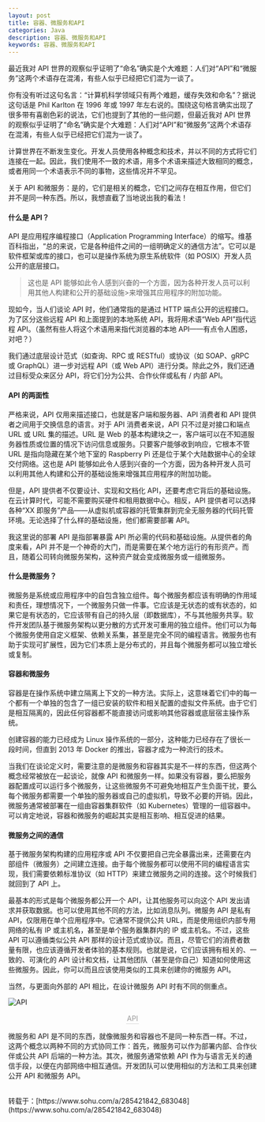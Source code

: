 ```yaml
---
layout: post
title: 容器、微服务和API
categories: Java
description: 容器、微服务和API
keywords: 容器、微服务和API
---
```

最近我对 API 世界的观察似乎证明了“命名”确实是个大难题：人们对“API”和“微服务”这两个术语存在混淆，有些人似乎已经把它们混为一谈了。

你有没有听过这句名言：“计算机科学领域只有两个难题，缓存失效和命名”？据说这句话是 Phil Karlton 在 1996 年或 1997 年左右说的。围绕这句格言确实出现了很多带有喜剧色彩的说法，它们也提到了其他的一些问题，但最近我对 API 世界的观察似乎证明了“命名”确实是个大难题：人们对“API”和“微服务”这两个术语存在混淆，有些人似乎已经把它们混为一谈了。

计算世界在不断发生变化。开发人员使用各种概念和技术，并以不同的方式将它们连接在一起。因此，我们使用不一致的术语，用多个术语来描述大致相同的概念，或者用同一个术语表示不同的事物，这些情况并不罕见。

关于 API 和微服务：是的，它们是相关的概念，它们之间存在相互作用，但它们并不是同一种东西。所以，我想直截了当地说出我的看法！

#### 什么是 API？
API 是应用程序编程接口（Application Programming Interface）的缩写。维基百科指出，“总的来说，它是各种组件之间的一组明确定义的通信方法”。它可以是软件框架或库的接口，也可以是操作系统为原生系统软件（如 POSIX）开发人员公开的底层接口。

>这也是 API 能够如此令人感到兴奋的一个方面，因为各种开发人员可以利用其他人构建和公开的基础设施>来增强其应用程序的附加功能。

现如今，当人们谈论 API 时，他们通常指的是通过 HTTP 端点公开的远程接口。为了区分这些远程 API 和上面提到的本地系统 API，我将用术语“Web API”指代远程 API。（虽然有些人将这个术语用来指代浏览器的本地 API——有点令人困惑，对吧？）

我们通过底层设计范式（如查询、RPC 或 RESTful）或协议（如 SOAP、gRPC 或 GraphQL）进一步对远程 API（或 Web API）进行分类。除此之外，我们还通过目标受众来区分 API，将它们分为公共、合作伙伴或私有 / 内部 API。

#### API 的两面性
严格来说，API 仅用来描述接口，也就是客户端和服务器、API 消费者和 API 提供者之间用于交换信息的语言。对于 API 消费者来说，API 只不过是对接口和端点 URL 或 URL 集的描述。URL 是 Web 的基本构建块之一，客户端可以在不知道服务器性质或位置的情况下访问信息或服务。只要客户能够收到响应，它根本不管 URL 是指向隐藏在某个地下室的 Raspberry Pi 还是位于某个大陆数据中心的全球交付网络。这也是 API 能够如此令人感到兴奋的一个方面，因为各种开发人员可以利用其他人构建和公开的基础设施来增强其应用程序的附加功能。

但是，API 提供者不仅要设计、实现和文档化 API，还要考虑它背后的基础设施。在云计算时代，可能不需要购买硬件和租用数据中心。相反，API 提供者可以选择各种“XX 即服务”产品——从虚拟机或容器的托管集群到完全无服务器的代码托管环境。无论选择了什么样的基础设施，他们都需要部署 API。

我这里说的部署 API 是指部署暴露 API 所必需的代码和基础设施。从提供者的角度来看，API 并不是一个神奇的大门，而是需要在某个地方运行的有形资产。而且，随着公司转向微服务架构，这种资产就会变成微服务或一组微服务。

#### 什么是微服务？
微服务是系统或应用程序中的自包含独立组件。每个微服务都应该有明确的作用域和责任，理想情况下，一个微服务只做一件事。它应该是无状态的或有状态的，如果它是有状态的，它应该带有自己的持久层（即数据库），不与其他服务共享。软件开发团队基于微服务架构以更分散的方式开发可重用的独立组件。他们可以为每个微服务使用自定义框架、依赖关系集，甚至是完全不同的编程语言。微服务也有助于实现可扩展性，因为它们本质上是分布式的，并且每个微服务都可以独立增长或复制。

#### 容器和微服务
容器是在操作系统中建立隔离上下文的一种方法。实际上，这意味着它们中的每一个都有一个单独的包含了一组已安装的软件和相关配置的虚拟文件系统。由于它们是相互隔离的，因此任何容器都不能直接访问或影响其他容器或底层宿主操作系统。

创建容器的能力已经成为 Linux 操作系统的一部分，这种能力已经存在了很长一段时间，但直到 2013 年 Docker 的推出，容器才成为一种流行的技术。

当我们在谈论定义时，需要注意的是微服务和容器其实是不一样的东西，但这两个概念经常被放在一起谈论，就像 API 和微服务一样。如果没有容器，要么把服务器配置成可以运行多个微服务，让这些微服务不可避免地相互产生负面干扰，要么每个微服务都需要一个单独的服务器或自己的虚拟机，导致不必要的开销。因此，微服务通常被部署在一组由容器集群软件（如 Kubernetes）管理的一组容器中。可以肯定地说，容器和微服务的崛起其实是相互影响、相互促进的结果。

#### 微服务之间的通信
基于微服务架构构建的应用程序或 API 不仅要把自己完全暴露出来，还需要在内部组件（微服务）之间建立连接。由于每个微服务都可以使用不同的编程语言实现，我们需要依赖标准协议（如 HTTP）来建立微服务之间的连接。这个时候我们就回到了 API 上。

最基本的形式是每个微服务都公开一个 API，让其他服务可以向这个 API 发出请求并获取数据。也可以使用其他不同的方法，比如消息队列。微服务 API 是私有 API，仅限用在单个应用程序中。它通常不提供公共 URL，而是使用组织内部专用网络的私有 IP 或主机名，甚至是单个服务器集群内的 IP 或主机名。不过，这些 API 可以遵循类似公共 API 那样的设计范式或协议。而且，尽管它们的消费者数量有限，也应该遵循开发者体验的基本规则。也就是说，它们应该拥有相关的、一致的、可演化的 API 设计和文档，让其他团队（甚至是你自己）知道如何使用这些微服务。因此，你可以而且应该使用类似的工具来创建你的微服务 API。

当然，与更面向外部的 API 相比，在设计微服务 API 时有不同的侧重点。

![API]({{site.assets_base_url}}/images/blog/其它/API.png)
<center>
<div style="color:orange; border-bottom: 1px solid #d9d9d9;display: inline-block;color: #999;padding: 2px;">API</div>
</center>

微服务和 API 是不同的东西，就像微服务和容器也不是同一种东西一样。不过，这两个概念以两种不同的方式协同工作：首先，微服务可以作为部署内部、合作伙伴或公共 API 后端的一种方法。其次，微服务通常依赖 API 作为与语言无关的通信手段，以便在内部网络中相互通信。开发团队可以使用相似的方法和工具来创建公开 API 和微服务 API。

<br>
转载于：[https://www.sohu.com/a/285421842_683048](https://www.sohu.com/a/285421842_683048)

